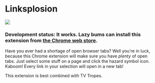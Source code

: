# Linksplosion

![](https://github.com/ggreer/linksplosion/raw/master/icons/icon128.png)

### Development status: It works. Lazy bums can install this extension from [the Chrome web store](https://chrome.google.com/webstore/detail/kobgjacjhaakkgpakjkocgoemmcgcjkj?hl=en&gl=US).

Have you ever had a shortage of open browser tabs? Well you're in luck, because this Chrome extension will make sure you have *plenty* of open tabs. Just select some stuff on a page and click the hazard symbol icon. Kaboom! Every link in your selection will open in a new tab!

This extension is best combined with TV Tropes.
